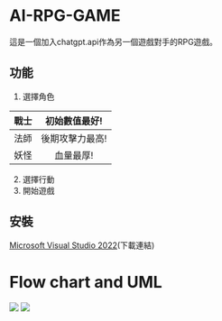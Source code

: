 # AI-RPG-GAME

這是一個加入chatgpt.api作為另一個遊戲對手的RPG遊戲。

## 功能

1. 選擇角色

|戰士|初始數值最好!|
|-------|:-----:|
| 法師 | 後期攻擊力最高! |
| 妖怪 | 血量最厚! | 

2. 選擇行動
3. 開始遊戲

## 安裝
[Microsoft Visual Studio 2022](https://visualstudio.microsoft.com/zh-hant/vs/whatsnew/)(下載連結)

# Flow chart and UML
![](https://github.com/MuChi2112/RPG-game/blob/main/RPG_README_pic/rpg_flow_chart2.drawio.png?raw=true)
![](https://github.com/MuChi2112/RPG-game/blob/main/RPG_README_pic/%E9%A1%9E%E5%88%A5%E5%9C%962.drawio.png?raw=true)
